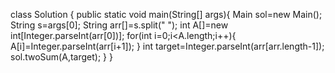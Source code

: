 
class Solution {
	public static void main(String[] args){
		Main sol=new Main();
		String s=args[0];
		String arr[]=s.split(" ");
		int A[]=new int[Integer.parseInt(arr[0])];
		for(int i=0;i<A.length;i++){
			A[i]=Integer.parseInt(arr[i+1]);
		}
		int target=Integer.parseInt(arr[arr.length-1]);
		sol.twoSum(A,target);
	}
}

